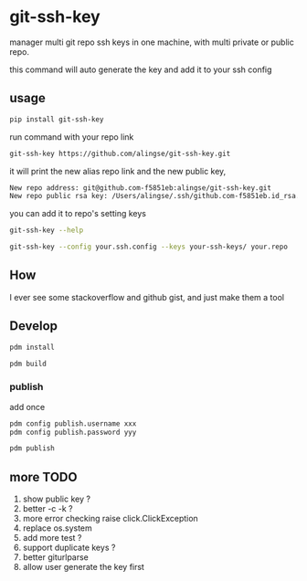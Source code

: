 # git-ssh-key

manager multi git repo ssh keys in one machine, with multi private or public repo.

this command will auto generate the key and add it to your ssh config

## usage

```bash
pip install git-ssh-key
```

run command with your repo link

```bash
git-ssh-key https://github.com/alingse/git-ssh-key.git
```

it will print the new alias repo link and the new public key,

```bash
New repo address: git@github.com-f5851eb:alingse/git-ssh-key.git
New repo public rsa key: /Users/alingse/.ssh/github.com-f5851eb.id_rsa.pub
```

you can add it to repo's setting keys

```bash
git-ssh-key --help

git-ssh-key --config your.ssh.config --keys your-ssh-keys/ your.repo
```

## How

I ever see some stackoverflow and github gist, and just make them a tool


## Develop

```bash
pdm install

pdm build
```

### publish

add once

```bash
pdm config publish.username xxx
pdm config publish.password yyy
```

```bash
pdm publish
```

## more TODO

1. show public key ?
2. better -c -k ?
3. more error checking raise click.ClickException
4. replace os.system
5. add more test ?
6. support duplicate keys ?
7. better giturlparse
8. allow user generate the key first

